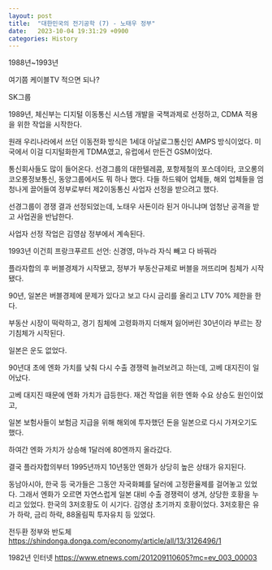 ```yaml
---
layout: post
title:  "대한민국의 전기공학 (7) - 노태우 정부"
date:   2023-10-04 19:31:29 +0900
categories: History
---
```


1988년~1993년



여기쯤 케이블TV 적으면 되나?

SK그룹

1989년, 체신부는 디지털 이동통신 시스템 개발을 국책과제로 선정하고, CDMA 적용을 위한 작업을 시작한다.

원래 우리나라에서 쓰던 이동전화 방식은 1세대 아날로그통신인 AMPS 방식이었다.
미국에서 이걸 디지털화한게 TDMA였고, 유럽에서 만든건 GSM이었다.

통신회사들도 많이 들어온다.
선경그룹의 대한텔레콤, 포항제철의 포스데이타, 코오롱의 코오롱정보통신, 동양그룹에서도 뭐 하나 했다.
다들 하드웨어 업체들, 해외 업체들을 엄청나게 끌어들여 정부로부터 제2이동통신 사업자 선정을 받으려고 했다.

선경그룹이 경쟁 결과 선정되었는데, 노태우 사돈이라 된거 아니냐며 엄청난 공격을 받고 사업권을 반납한다.

사업자 선정 작업은 김영삼 정부에서 계속된다.

1993년 이건희 프랑크푸르트 선언: 신경영, 마누라 자식 빼고 다 바꿔라


플라자합의 후 버블경제가 시작됐고, 정부가 부동산규제로 버블을 꺼뜨리며 침체가 시작됐다.

90년, 일본은 버블경제에 문제가 있다고 보고 다시 금리를 올리고 LTV 70% 제한을 한다.

부동산 시장이 떡락하고, 경기 침체에 고령화까지 더해져 잃어버린 30년이라 부르는 장기침체가 시작된다.

일본은 운도 없었다.

90년대 초에 엔화 가치를 낮춰 다시 수출 경쟁력 늘려보려고 하는데, 고베 대지진이 일어났다.

고베 대지진 때문에 엔화 가치가 급등한다.
재건 작업을 위한 엔화 수요 상승도 원인이었고,

일본 보험사들이 보험금 지급을 위해 해외에 투자했던 돈을 일본으로 다시 가져오기도 했다.

하여간 엔화 가치가 상승해 1달러에 80엔까지 올라갔다.

결국 플라자합의부터 1995년까지 10년동안 엔화가 상당히 높은 상태가 유지된다.

동남아시아, 한국 등 국가들은 그동안 자국화폐를 달러에 고정환율제를 걸어놓고 있었다.
그래서 엔화가 오르면 자연스럽게 일본 대비 수출 경쟁력이 생겨, 상당한 호황을 누리고 있었다.
한국의 3저호황도 이 시기다. 김영삼 초기까지 호황이었다.
3저호황은 유가 하락, 금리 하락, 88올림픽 투자유치 등 있었다.











전두환 정부와 반도체
https://shindonga.donga.com/economy/article/all/13/3126496/1

1982년 인터넷
https://www.etnews.com/201209110605?mc=ev_003_00003